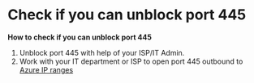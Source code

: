 <properties pageTitle="Check if you can unblock port 445"
            description="Check if you can unblock port 445"
            service="Microsoft.Storage"
            resource="Microsoft.Storage/storageAccounts"
            authors="akshaymatmicrosoft"
            ms.author="akshaym"
            displayOrder=""
            selfHelpType="TSG_Content"
            supportTopicIds=""
            resourceTags=""
            productPesIds=""
            cloudEnvironments="public"
            articleId="8e8114ce-d7c4-49fa-b63d-e9168b49a6ac"
            ownershipId="Centennial_CloudNet_LoadBalancer" />

# Check if you can unblock port 445

**How to check if you can unblock port 445**

1. Unblock port 445 with help of your ISP/IT Admin.
2. Work with your IT department or ISP to open port 445 outbound to <a href="https://www.microsoft.com/en-us/download/details.aspx?id=41653">Azure IP ranges</a>

<!---

---

**Did opening port 445 solve your issue?**

1. Yes
2. No

-->